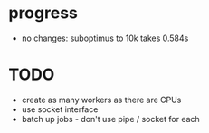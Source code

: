 # progress
- no changes: suboptimus to 10k takes 0.584s

# TODO
- create as many workers as there are CPUs
- use socket interface
- batch up jobs - don't use pipe / socket for each
